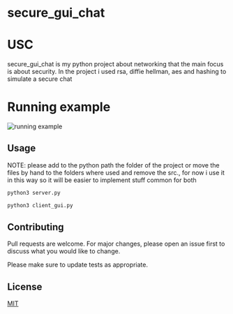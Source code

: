# secure_gui_chat


# USC

secure_gui_chat is my python project about networking that the main focus is about security.
In the project i used rsa, diffie hellman, aes and hashing to simulate a secure chat


# Running example
![running example](https://s9.gifyu.com/images/ezgif.com-gif-maker617fb8d67acb3f16.gif "running example")

## Usage
NOTE: please add to the python path the folder of the project or move the files by hand to the folders where used
      and remove the src., for now i use it in this way so it will be easier to implement stuff common for both
```bash
python3 server.py
```

```bash
python3 client_gui.py
```

## Contributing
Pull requests are welcome. For major changes, please open an issue first to discuss what you would like to change.

Please make sure to update tests as appropriate.

## License
[MIT](https://choosealicense.com/licenses/mit/)
